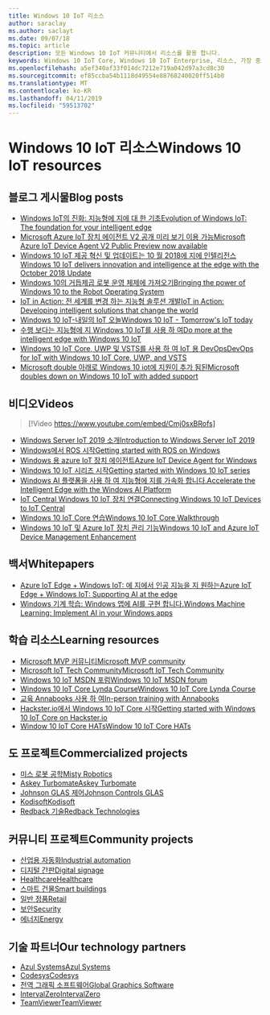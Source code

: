 ```yaml
---
title: Windows 10 IoT 리소스
author: saraclay
ms.author: saclayt
ms.date: 09/07/18
ms.topic: article
description: 모든 Windows 10 IoT 커뮤니티에서 리소스를 활용 합니다.
keywords: Windows 10 IoT Core, Windows 10 IoT Enterprise, 리소스, 가장 중요 한 사람, 비디오, 블로그 게시물
ms.openlocfilehash: a5ef340af33f014dc7212e719a042d97a3cd8c30
ms.sourcegitcommit: ef85ccba54b1118d49554e88768240020ff514b0
ms.translationtype: MT
ms.contentlocale: ko-KR
ms.lasthandoff: 04/11/2019
ms.locfileid: "59513702"
---
```

# <a name="windows-10-iot-resources"></a><span data-ttu-id="3c3b2-104">Windows 10 IoT 리소스</span><span class="sxs-lookup"><span data-stu-id="3c3b2-104">Windows 10 IoT resources</span></span>

## <a name="blog-posts"></a><span data-ttu-id="3c3b2-105">블로그 게시물</span><span class="sxs-lookup"><span data-stu-id="3c3b2-105">Blog posts</span></span>

* [<span data-ttu-id="3c3b2-106">Windows IoT의 진화: 지능형에 지에 대 한 기초</span><span class="sxs-lookup"><span data-stu-id="3c3b2-106">Evolution of Windows IoT: The foundation for your intelligent edge</span></span>](https://blogs.windows.com/windowsexperience/2019/04/03/evolution-of-windows-iot-the-foundation-for-your-intelligent-edge/)
* [<span data-ttu-id="3c3b2-107">Microsoft Azure IoT 장치 에이전트 V2 공개 미리 보기 이용 가능</span><span class="sxs-lookup"><span data-stu-id="3c3b2-107">Microsoft Azure IoT Device Agent V2 Public Preview now available</span></span>](https://blogs.windows.com/windowsexperience/2019/01/15/microsoft-azure-iot-device-agent-v2-public-preview-now-available/#fB07iWklwq1Ro8dk.97)
* [<span data-ttu-id="3c3b2-108">Windows 10 IoT 제공 혁신 및 업데이트는 10 월 2018에 지에 인텔리전스</span><span class="sxs-lookup"><span data-stu-id="3c3b2-108">Windows 10 IoT delivers innovation and intelligence at the edge with the October 2018 Update</span></span>](https://blogs.windows.com/windowsexperience/2018/10/04/windows-10-iot-delivers-innovation-and-intelligence-at-the-edge-with-the-october-2018-update/#9g9hmmO2AdUB1C6F.97) 
* [<span data-ttu-id="3c3b2-109">Windows 10의 거듭제곱 로봇 운영 체제에 가져오기</span><span class="sxs-lookup"><span data-stu-id="3c3b2-109">Bringing the power of Windows 10 to the Robot Operating System</span></span>](https://blogs.windows.com/windowsexperience/2018/09/28/bringing-the-power-of-windows-10-to-the-robot-operating-system/#pqcOPjyO74t65LGb.97)
* [<span data-ttu-id="3c3b2-110">IoT in Action: 전 세계를 변경 하는 지능형 솔루션 개발</span><span class="sxs-lookup"><span data-stu-id="3c3b2-110">IoT in Action: Developing intelligent solutions that change the world</span></span>](https://blogs.windows.com/windowsexperience/2018/09/05/iot-in-action-developing-intelligent-solutions-that-change-the-world/#GHq5SrW6ffImgLgv.97)
* [<span data-ttu-id="3c3b2-111">Windows 10 IoT-내일의 IoT 오늘</span><span class="sxs-lookup"><span data-stu-id="3c3b2-111">Windows 10 IoT - Tomorrow's IoT today</span></span>](https://blogs.windows.com/windowsexperience/2018/06/05/windows-10-iot-tomorrows-iot-today/#wl3TcsFseJ6XROUZ.97)
* [<span data-ttu-id="3c3b2-112">수행 보다는 지능형에 지 Windows 10 IoT를 사용 하 여</span><span class="sxs-lookup"><span data-stu-id="3c3b2-112">Do more at the intelligent edge with Windows 10 IoT</span></span>](https://blogs.windows.com/windowsexperience/2018/05/07/do-more-at-the-intelligent-edge-with-windows-10-iot/#uDVaAtoBvz7BGrTf.97)
* [<span data-ttu-id="3c3b2-113">Windows 10 IoT Core, UWP 및 VSTS를 사용 하 여 IoT 용 DevOps</span><span class="sxs-lookup"><span data-stu-id="3c3b2-113">DevOps for IoT with Windows 10 IoT Core, UWP, and VSTS</span></span>](https://blogs.msdn.microsoft.com/devops/2018/03/07/devops-for-iot-with-win10-iot-core-uwp-and-vsts/)
* [<span data-ttu-id="3c3b2-114">Microsoft double 아래로 Windows 10 iot에 지원이 추가 됨된</span><span class="sxs-lookup"><span data-stu-id="3c3b2-114">Microsoft doubles down on Windows 10 IoT with added support</span></span>](https://blogs.windows.com/windowsexperience/2018/02/27/microsoft-doubles-down-on-windows-10-iot-with-added-support/#DJaDiKX0bYJ1JDHD.97)

## <a name="videos"></a><span data-ttu-id="3c3b2-115">비디오</span><span class="sxs-lookup"><span data-stu-id="3c3b2-115">Videos</span></span>

>[!Video https://www.youtube.com/embed/Cmj0sxBRofs]
* [<span data-ttu-id="3c3b2-116">Windows Server IoT 2019 소개</span><span class="sxs-lookup"><span data-stu-id="3c3b2-116">Introduction to Windows Server IoT 2019</span></span>](https://channel9.msdn.com/Shows/Internet-of-Things-Show/Introduction-to-Windows-Server-IoT-2019)
* [<span data-ttu-id="3c3b2-117">Windows에서 ROS 시작</span><span class="sxs-lookup"><span data-stu-id="3c3b2-117">Getting started with ROS on Windows</span></span>](https://www.youtube.com/watch?v=nZSjwMLi3jQ)
* [<span data-ttu-id="3c3b2-118">Windows 용 azure IoT 장치 에이전트</span><span class="sxs-lookup"><span data-stu-id="3c3b2-118">Azure IoT Device Agent for Windows</span></span>](https://www.youtube.com/watch?v=DZn6diOn7uI)
* [<span data-ttu-id="3c3b2-119">Windows 10 IoT 시리즈 시작</span><span class="sxs-lookup"><span data-stu-id="3c3b2-119">Getting started with Windows 10 IoT series</span></span>](https://www.youtube.com/watch?v=A-kazyOiBvs&t)
* [<span data-ttu-id="3c3b2-120">Windows AI 플랫폼을 사용 하 여 지능형에 지를 가속화 합니다.</span><span class="sxs-lookup"><span data-stu-id="3c3b2-120">Accelerate the Intelligent Edge with the Windows AI Platform</span></span>](https://www.youtube.com/watch?v=7bFAg6w4J00)
* [<span data-ttu-id="3c3b2-121">IoT Central Windows 10 IoT 장치 연결</span><span class="sxs-lookup"><span data-stu-id="3c3b2-121">Connecting Windows 10 IoT Devices to IoT Central</span></span>](https://channel9.msdn.com/Shows/Internet-of-Things-Show/Connecting-Windows-IoT-Devices-To-IoT-Central)
* [<span data-ttu-id="3c3b2-122">Windows 10 IoT Core 연습</span><span class="sxs-lookup"><span data-stu-id="3c3b2-122">Windows 10 IoT Core Walkthrough</span></span>](https://channel9.msdn.com/Blogs/Seth-Juarez/Windows-IoT-Core-Walkthrough?term=windows%20iot%20core)
* [<span data-ttu-id="3c3b2-123">Windows 10 IoT 및 Azure IoT 장치 관리 기능</span><span class="sxs-lookup"><span data-stu-id="3c3b2-123">Windows 10 IoT and Azure IoT Device Management Enhancement</span></span>](https://channel9.msdn.com/Shows/Azure-Friday/Windows-10-IoT-and-Azure-IoT-Device-Management-Enhancements?term=windows%20iot%20core)

## <a name="whitepapers"></a><span data-ttu-id="3c3b2-124">백서</span><span class="sxs-lookup"><span data-stu-id="3c3b2-124">Whitepapers</span></span>
* [<span data-ttu-id="3c3b2-125">Azure IoT Edge + Windows IoT: 에 지에서 인공 지능을 지 원하는</span><span class="sxs-lookup"><span data-stu-id="3c3b2-125">Azure IoT Edge + Windows IoT: Supporting AI at the edge</span></span>](https://aka.ms/IoT-Edge-WP)
* [<span data-ttu-id="3c3b2-126">Windows 기계 학습: Windows 앱에 AI를 구현 합니다.</span><span class="sxs-lookup"><span data-stu-id="3c3b2-126">Windows Machine Learning: Implement AI in your Windows apps</span></span>](https://aka.ms/Windows-ML-WP)

## <a name="learning-resources"></a><span data-ttu-id="3c3b2-127">학습 리소스</span><span class="sxs-lookup"><span data-stu-id="3c3b2-127">Learning resources</span></span>

* [<span data-ttu-id="3c3b2-128">Microsoft MVP 커뮤니티</span><span class="sxs-lookup"><span data-stu-id="3c3b2-128">Microsoft MVP community</span></span>](https://mvp.microsoft.com/)
* [<span data-ttu-id="3c3b2-129">Microsoft IoT Tech Community</span><span class="sxs-lookup"><span data-stu-id="3c3b2-129">Microsoft IoT Tech Community</span></span>](https://techcommunity.microsoft.com/t5/Internet-of-Things-IoT/ct-p/IoT)
* [<span data-ttu-id="3c3b2-130">Windows 10 IoT MSDN 포럼</span><span class="sxs-lookup"><span data-stu-id="3c3b2-130">Windows 10 IoT MSDN forum</span></span>](https://social.msdn.microsoft.com/forums/en-US/home?forum=WindowsIoT)
* [<span data-ttu-id="3c3b2-131">Windows 10 IoT Core Lynda Course</span><span class="sxs-lookup"><span data-stu-id="3c3b2-131">Windows 10 IoT Core Lynda Course</span></span>](https://www.lynda.com/Windows-tutorials/IoT-Development-Windows-10-IoT-Core-1-Installation-Basic-Connection/556513-2.html)
* [<span data-ttu-id="3c3b2-132">교육 Annabooks 사용 하 여</span><span class="sxs-lookup"><span data-stu-id="3c3b2-132">In-person training with Annabooks</span></span>](http://www.annabooks.com/training.html)
* [<span data-ttu-id="3c3b2-133">Hackster.io에서 Windows 10 IoT Core 시작</span><span class="sxs-lookup"><span data-stu-id="3c3b2-133">Getting started with Windows 10 IoT Core on Hackster.io</span></span>](http://www.hackster.io/KiwiBryn)
* [<span data-ttu-id="3c3b2-134">Window 10 IoT Core HATs</span><span class="sxs-lookup"><span data-stu-id="3c3b2-134">Window 10 IoT Core HATs</span></span>](https://www.turta.io/iothat)

## <a name="commercialized-projects"></a><span data-ttu-id="3c3b2-135">도 프로젝트</span><span class="sxs-lookup"><span data-stu-id="3c3b2-135">Commercialized projects</span></span>

* [<span data-ttu-id="3c3b2-136">미스 로봇 공학</span><span class="sxs-lookup"><span data-stu-id="3c3b2-136">Misty Robotics</span></span>](https://customers.microsoft.com/en-us/story/misty-robotics)
* [<span data-ttu-id="3c3b2-137">Askey Turbomate</span><span class="sxs-lookup"><span data-stu-id="3c3b2-137">Askey Turbomate</span></span>](https://customers.microsoft.com/en-us/story/askey)
* [<span data-ttu-id="3c3b2-138">Johnson GLAS 제어</span><span class="sxs-lookup"><span data-stu-id="3c3b2-138">Johnson Controls GLAS</span></span>](https://customers.microsoft.com/en-us/story/johnson-controls)
* [<span data-ttu-id="3c3b2-139">Kodisoft</span><span class="sxs-lookup"><span data-stu-id="3c3b2-139">Kodisoft</span></span>](https://customers.microsoft.com/en-us/story/kodisoft)
* [<span data-ttu-id="3c3b2-140">Redback 기술</span><span class="sxs-lookup"><span data-stu-id="3c3b2-140">Redback Technologies</span></span>](https://customers.microsoft.com/en-us/story/redback-technologies)


## <a name="community-projects"></a><span data-ttu-id="3c3b2-141">커뮤니티 프로젝트</span><span class="sxs-lookup"><span data-stu-id="3c3b2-141">Community projects</span></span>

* [<span data-ttu-id="3c3b2-142">산업용 자동화</span><span class="sxs-lookup"><span data-stu-id="3c3b2-142">Industrial automation</span></span>](https://www.hackster.io/projects/tags/industrial+automation+win10)
* [<span data-ttu-id="3c3b2-143">디지털 간판</span><span class="sxs-lookup"><span data-stu-id="3c3b2-143">Digital signage</span></span>](https://www.hackster.io/projects/tags/digital+signage+win10)
* [<span data-ttu-id="3c3b2-144">Healthcare</span><span class="sxs-lookup"><span data-stu-id="3c3b2-144">Healthcare</span></span>](https://www.hackster.io/projects/tags/healthcare+win10)
* [<span data-ttu-id="3c3b2-145">스마트 건물</span><span class="sxs-lookup"><span data-stu-id="3c3b2-145">Smart buildings</span></span>](https://www.hackster.io/projects/tags/smart+building+win10)
* [<span data-ttu-id="3c3b2-146">일반 정품</span><span class="sxs-lookup"><span data-stu-id="3c3b2-146">Retail</span></span>](https://www.hackster.io/projects/tags/retail+win10)
* [<span data-ttu-id="3c3b2-147">보안</span><span class="sxs-lookup"><span data-stu-id="3c3b2-147">Security</span></span>](https://www.hackster.io/projects/tags/security+win10)
* [<span data-ttu-id="3c3b2-148">에너지</span><span class="sxs-lookup"><span data-stu-id="3c3b2-148">Energy</span></span>](https://www.hackster.io/projects/tags/energy+win10)

## <a name="our-technology-partners"></a><span data-ttu-id="3c3b2-149">기술 파트너</span><span class="sxs-lookup"><span data-stu-id="3c3b2-149">Our technology partners</span></span>

* [<span data-ttu-id="3c3b2-150">Azul Systems</span><span class="sxs-lookup"><span data-stu-id="3c3b2-150">Azul Systems</span></span>](https://www.azul.com/)
* [<span data-ttu-id="3c3b2-151">Codesys</span><span class="sxs-lookup"><span data-stu-id="3c3b2-151">Codesys</span></span>](https://de.codesys.com/)
* [<span data-ttu-id="3c3b2-152">전역 그래픽 소프트웨어</span><span class="sxs-lookup"><span data-stu-id="3c3b2-152">Global Graphics Software</span></span>](https://www.globalgraphics.com/)
* [<span data-ttu-id="3c3b2-153">IntervalZero</span><span class="sxs-lookup"><span data-stu-id="3c3b2-153">IntervalZero</span></span>](https://www.intervalzero.com/)
* [<span data-ttu-id="3c3b2-154">TeamViewer</span><span class="sxs-lookup"><span data-stu-id="3c3b2-154">TeamViewer</span></span>](https://www.teamviewer.us/)




 



